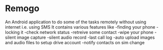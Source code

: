 # Remogo
An Android application to do some of the tasks remotely without using internet i.e. using SMS
It contains various features like 
-finding your phone
-locking it
-check network status
-retreive some contact
-wipe your phone
-silent image capture
-silent audio record
-last call log
-auto upload images and audio files to setup drive account
-notify contacts on sim change
